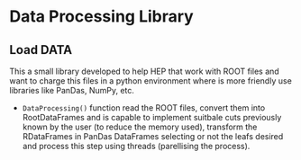 # Data Processing Library
## Load DATA

This a small library developed to help HEP that work with ROOT files and want to charge this files in a python environment where is more friendly use libraries like PanDas, NumPy, etc.

- `DataProcessing()` function read the ROOT files, convert them into RootDataFrames and is capable to implement suitbale cuts previously known by the user (to reduce the memory used), transform the RDataFrames in PanDas DataFrames selecting or not the leafs desired and process this step using threads (parellising the process).